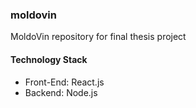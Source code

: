 ### moldovin
MoldoVin repository for final thesis project

#### Technology Stack
- Front-End: React.js
- Backend: Node.js
